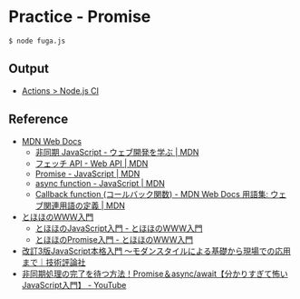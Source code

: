 # Practice - Promise

```shell
$ node fuga.js
```

## Output

- [Actions > Node.js CI](https://github.com/kenkenpa198/practice-promise/actions/workflows/run.yml)

## Reference

- [MDN Web Docs](https://developer.mozilla.org/ja/)
    - [非同期 JavaScript - ウェブ開発を学ぶ | MDN](https://developer.mozilla.org/ja/docs/Learn/JavaScript/Asynchronous)
    - [フェッチ API - Web API | MDN](https://developer.mozilla.org/ja/docs/Web/API/Fetch_API)
    - [Promise - JavaScript | MDN](https://developer.mozilla.org/ja/docs/Web/JavaScript/Reference/Global_Objects/Promise)
    - [async function - JavaScript | MDN](https://developer.mozilla.org/ja/docs/Web/JavaScript/Reference/Statements/async_function)
    - [Callback function (コールバック関数) - MDN Web Docs 用語集: ウェブ関連用語の定義 | MDN](https://developer.mozilla.org/ja/docs/Glossary/Callback_function)
- [とほほのＷＷＷ入門](https://www.tohoho-web.com/www.htm)
    - [とほほのJavaScript入門 - とほほのWWW入門](https://www.tohoho-web.com/js/index.htm)
    - [とほほのPromise入門 - とほほのWWW入門](https://www.tohoho-web.com/ex/promise.html)
- [改訂3版JavaScript本格入門 ～モダンスタイルによる基礎から現場での応用まで｜技術評論社](https://gihyo.jp/book/2023/978-4-297-13288-0)
- [非同期処理の完了を待つ方法！Promise＆async/await【分かりすぎて怖いJavaScript入門】 - YouTube](https://www.youtube.com/watch?v=Vhnz1V-v1cU)
